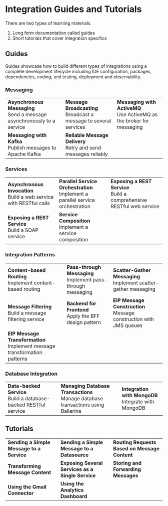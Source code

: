 # Integration Guides and Tutorials

There are two types of learning materials. 

1. Long form documentation called guides 
2. Short tutorials that cover integration specifics 

## Guides

Guides showcase how to build different types of integrations using a complete development lifecycle including IDE configuration, packages, dependencies, coding, unit testing, deployment and observability.

### Messaging

<table>
<tr>
    <td><b>Asynchronous Messaging</b></br>
    Send a message asynchronously to a service</td>
    <td><b>Message Broadcasting</b></br>
    Broadcast a message to several services</td>
    <td><b>Messaging with ActiveMQ</b></br>
    Use ActiveMQ as the broker for messaging</td>
</tr>
<tr>
    <td><b>Messaging with Kafka</b></br>
    Publish messages to Apache Kafka</td>
    <td><b>Reliable Message Delivery</b></br>
    Retry and send messages reliably</td>
    <td></td>
</tr>    
</table>

### Services

<table>
  <tr>
    <td><b>Asynchronous Invocation</b></br>
    Build a web service with RESTful calls</td>
    <td><b>Parallel Service Orchestration</b></br>
    Implement a parallel service orchestration</td>
    <td><b>Exposing a REST Service</b></br>
    Build a comprehensive RESTful web service</td>
  </tr>
  
  <tr>
    <td><b>Exposing a REST Service</b></br>
    Build a SOAP service</td>
    <td><b>Service Composition</b></br>
    Implement a service composition</td>
    <td></td>
  </tr>
</table>

### Integration Patterns

<table>
  <tr>
    <td><b>Content-based Routing</b></br>
    Implement content-based routing</td>
    <td><b>Pass-through Messaging</b></br>
    Implement pass-through messaging</td>
    <td><b>Scatter-Gather Messaging</b></br>
    Implement scatter-gather messaging</td>
  </tr>
  
  <tr>
    <td><b>Message Filtering</b></br>
    Build a message filtering service</td>
    <td><b>Backend for Frontend</b></br>
    Apply the BFF design pattern</td>
    <td><b>EIP Message Construction</b></br>
    Message construction with JMS queues</td>
  </tr>
  
  <tr>
    <td><b>EIP Message Transformation</b></br>
    Implement message transformation patterns</td>
    <td></td>
    <td></td>
  </tr>
</table>

### Database Integration

<table>
  <tr>
    <td><b>Data-backed Service</b></br>
    Build a database-backed RESTful service</td>
    <td><b>Managing Database Transactions</b></br>
    Manage database transactions using Ballerina</td>
    <td><b>Integration with MongoDB</b></br>
    Integrate with MongoDB</td>
  </tr>
</table>

## Tutorials

<table>
  <tr>
    <td><b>Sending a Simple Message to a Service</b></td>
    <td><b>Sending a Simple Message to a Datasource</b></td>
    <td><b>Routing Requests Based on Message Content</b></td>
  </tr>
  
  <tr>
    <td><b>Transforming Message Content</b></td>
    <td><b>Exposing Several Services as a Single Service</b></td>
    <td><b>Storing and Forwarding Messages</b></td>
  </tr>
  
  <tr>
    <td><b>Using the Gmail Connector</b></td>
    <td><b>Using the Analytics Dashboard</b></td>
    <td></td>
  </tr>
</table>
